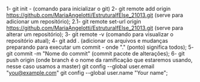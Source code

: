 1- git init - (comando para inicializar o git)
2- git remote add origin https://github.com/MariaAngelotti/EstruturaIfElse_21013.git (serve para adicionar um repositório); 
2.1- git remote set-url origin https://github.com/MariaAngelotti/EstruturaIfElse_21013.git (serve para alterar um repositório); 
3- git remote -v (comando para visualizar o repositório atual); 
4- git add . (adicionar os arquivos e mudanças preparando para executar um commit - onde "." (ponto) significa todos); 
5- git commit -m "Nome do commit" (commit pacote de alterações); 
6- git push origin (onde branch é o nome da ramificação que estaremos usando, nesse caso usamos a master) git config --global user.email "you@example.com" git config --global user.name "Your name";